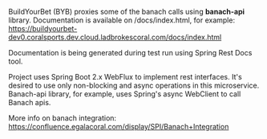 BuildYourBet (BYB) proxies some of the banach calls using **banach-api** library.
Documentation is available on <byb-host>/docs/index.html, for example:
https://buildyourbet-dev0.coralsports.dev.cloud.ladbrokescoral.com/docs/index.html

Documentation is being generated during test run using Spring Rest Docs tool.

Project uses Spring Boot 2.x WebFlux to implement rest interfaces.
It's desired to use only non-blocking and async operations in this microservice.
Banach-api library, for example, uses Spring's async WebClient to call Banach apis.

More info on banach integration: https://confluence.egalacoral.com/display/SPI/Banach+Integration
